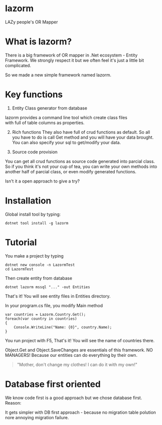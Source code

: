 # lazorm
LAZy people's OR Mapper

# What is lazorm?

There is a big framework of OR mapper in .Net ecosystem - Entity Framework.
We strongly respect it but we often feel it's just a little bit complicated.

So we made a new simple framework named lazorm.

# Key functions 

1. Entity Class generator from database 

lazorm provides a command line tool which create class files  
with full of table columns as properties.

2. Rich functions
They also have full of crud functions as default.
So all you have to do is call Get method and you will have your data brought.
You can also specify your sql to get/modify your data.

3. Source code provision

You can get all crud functions as source code generated into parcial class.
So if you think it's not your cup of tea, you can write your own methods 
into another half of parcial class, or even modify generated functions.

Isn't it a open approach to give a try?

# Installation 

Global install tool by typing:
```
dotnet tool install -g lazorm
```

# Tutorial 

You make a project by typing 
```
dotnet new console -n LazormTest
cd LazormTest
```


Then create entity from database

```
dotnet lazorm mssql "..." -out Entities
```

That's it!
You will see entity files in Entities directory.

In your program.cs file, you modify Main method

```
var countries = Lazorm.Country.Get();
foreach(var country in countries)
{
    Console.WriteLine("Name: {0}", country.Name);
}
```

You run project with F5,
That's it!
You will see the name of countries there.

Object.Get and Object.SaveChanges are essentials of this framework.
NO MANAGERS! Because our entities can do everything by their own.

> "Mother, don't change my clothes! I can do it with my own!"

# Database first oriented

We know code first is a good approach but we chose database first.
Reason:

 It gets simpler with DB first approach - because no migration table polution nore annoying migration failure.

 